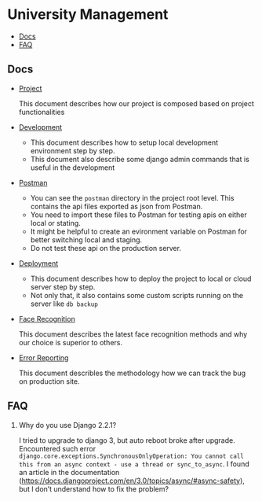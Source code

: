 # University Management
- [Docs](#docs)
- [FAQ](#faq)

## Docs
- [Project](docs/project.md)

    This document describes how our project is composed based on project functionalities

- [Development](docs/development.md)

    - This document describes how to setup local development environment step by step.
    - This document also describe some django admin commands that is useful in the development

- [Postman](docs/postman.md)

    - You can see the `postman` directory in the project root level. This contains the api files exported as json from Postman.
    - You need to import these files to Postman for testing apis on either local or stating.
    - It might be helpful to create an evironment variable on Postman for better switching local and staging.
    - Do not test these api on the production server.

- [Deployment](docs/deployment.md)

    - This document describes how to deploy the project to local or cloud server step by step.
    - Not only that, it also contains some custom scripts running on the server like `db backup`

- [Face Recognition](docs/face-recognition.md)

    This document describes the latest face recognition methods and why our choice is superior to others.

- [Error Reporting](docs/error.md)

    This document describles the methodology how we can track the bug on production site.

## FAQ
1. Why do you use Django 2.2.1?

    I tried to upgrade to django 3, but auto reboot broke after upgrade. Encountered such error `django.core.exceptions.SynchronousOnlyOperation: You cannot call this from an async context - use a thread or sync_to_async`. I found an article in the documentation (https://docs.djangoproject.com/en/3.0/topics/async/#async-safety), but I don’t understand how to fix the problem?
    
